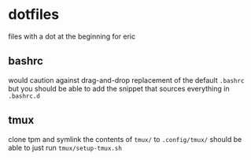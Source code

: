 # dotfiles
files with a dot at the beginning for eric

## bashrc
would caution against drag-and-drop replacement of the default `.bashrc`
but you should be able to add the snippet that sources everything in `.bashrc.d`

## tmux
clone tpm and symlink the contents of `tmux/` to `.config/tmux/`
should be able to just run `tmux/setup-tmux.sh`
